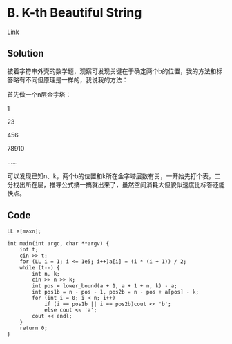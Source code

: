 # B. K-th Beautiful String

[Link](https://codeforces.com/problemset/problem/1328/B)

## Solution

披着字符串外壳的数学题，观察可发现关键在于确定两个b的位置，我的方法和标答略有不同但原理是一样的，我说我的方法：

首先做一个n层金字塔：

1

23

456

78910

……

可以发现已知n、k，两个b的位置和k所在金字塔层数有关，一开始先打个表，二分找出所在层，推导公式搞一搞就出来了，虽然空间消耗大但貌似速度比标答还能快点。

## Code

    LL a[maxn];

    int main(int argc, char **argv) {
        int t;
        cin >> t;
        for (LL i = 1; i <= 1e5; i++)a[i] = (i * (i + 1)) / 2;
        while (t--) {
            int n, k;
            cin >> n >> k;
            int pos = lower_bound(a + 1, a + 1 + n, k) - a;
            int pos1b = n - pos - 1, pos2b = n - pos + a[pos] - k;
            for (int i = 0; i < n; i++)
                if (i == pos1b || i == pos2b)cout << 'b';
                else cout << 'a';
            cout << endl;
        }
        return 0;
    }
